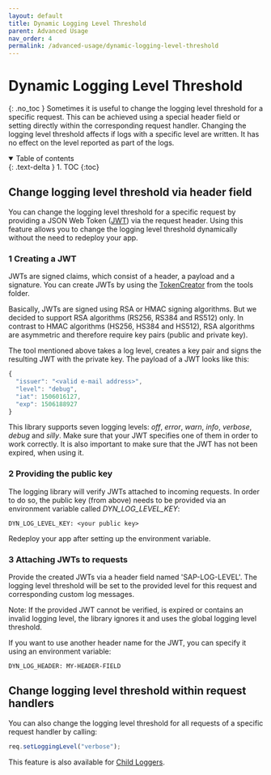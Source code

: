 ```yaml
---
layout: default
title: Dynamic Logging Level Threshold
parent: Advanced Usage
nav_order: 4
permalink: /advanced-usage/dynamic-logging-level-threshold
---
```


# Dynamic Logging Level Threshold
{: .no_toc }
Sometimes it is useful to change the logging level threshold for a specific request. 
This can be achieved using a special header field or setting directly within the corresponding request handler. 
Changing the logging level threshold affects if logs with a specific level are written. 
It has no effect on the level reported as part of the logs.

<details open markdown="block">
  <summary>
    Table of contents
  </summary>
  {: .text-delta }
1. TOC
{:toc}
</details>

## Change logging level threshold via header field
You can change the logging level threshold for a specific request by providing a JSON Web Token ([JWT](https://de.wikipedia.org/wiki/JSON_Web_Token)) via the request header. 
Using this feature allows you to change the logging level threshold dynamically without the need to redeploy your app.

### 1 Creating a JWT
JWTs are signed claims, which consist of a header, a payload and a signature. 
You can create JWTs by using the [TokenCreator](https://github.com/SAP/cf-nodejs-logging-support/tree/master/tools/token-creator) from the tools folder.

Basically, JWTs are signed using RSA or HMAC signing algorithms. 
But we decided to support RSA algorithms (RS256, RS384 and RS512) only. 
In contrast to HMAC algorithms (HS256, HS384 and HS512), RSA algorithms are asymmetric and therefore require key pairs (public and private key).

The tool mentioned above takes a log level, creates a key pair and signs the resulting JWT with the private key. 
The payload of a JWT looks like this:
```js
{
  "issuer": "<valid e-mail address>",
  "level": "debug",
  "iat": 1506016127,
  "exp": 1506188927
}
```

This library supports seven logging levels: *off*, *error*, *warn*, *info*, *verbose*, *debug* and *silly*. 
Make sure that your JWT specifies one of them in order to work correctly. 
It is also important to make sure that the JWT has not been expired, when using it. 

### 2 Providing the public key
The logging library will verify JWTs attached to incoming requests. 
In order to do so, the public key (from above) needs to be provided via an environment variable called *DYN_LOG_LEVEL_KEY*:
```
DYN_LOG_LEVEL_KEY: <your public key>
```

Redeploy your app after setting up the environment variable. 

### 3 Attaching JWTs to requests
Provide the created JWTs via a header field named 'SAP-LOG-LEVEL'. The logging level threshold will be set to the provided level for this request and corresponding custom log messages. 

Note: If the provided JWT cannot be verified, is expired or contains an invalid logging level, the library ignores it and uses the global logging level threshold.

If you want to use another header name for the JWT, you can specify it using an environment variable:
```
DYN_LOG_HEADER: MY-HEADER-FIELD
```

## Change logging level threshold within request handlers
You can also change the logging level threshold for all requests of a specific request handler by calling:
```js
req.setLoggingLevel("verbose");
```
This feature is also available for [Child Loggers](/cf-nodejs-logging-support/advanced-usage/child-loggers#).
